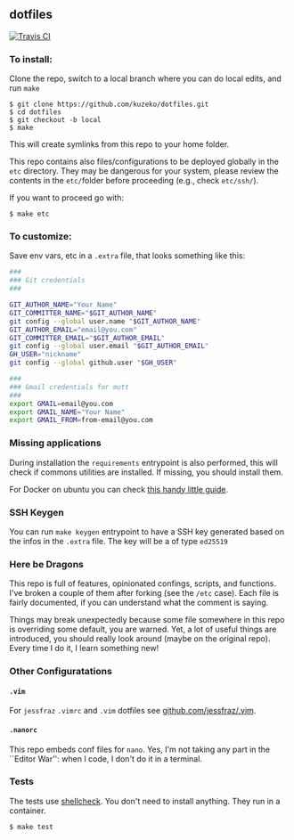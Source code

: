 ## dotfiles

[![Travis CI](https://travis-ci.org/kuzeko/dotfiles.svg?branch=master)](https://travis-ci.org/kuzeko/dotfiles)

### To install:

Clone the repo, switch to a local branch where you can do local edits, and run `make`

```console
$ git clone https://github.com/kuzeko/dotfiles.git
$ cd dotfiles
$ git checkout -b local
$ make
```

This will create symlinks from this repo to your home folder.

This repo contains also files/configurations to be deployed globally in the `etc` directory.
They may be dangerous for your system, please review the contents in the `etc/`folder before proceeding (e.g., check `etc/ssh/`).

If you want to proceed go with:

```console
$ make etc
```


### To customize:

Save env vars, etc in a `.extra` file, that looks something like
this:

```bash
###
### Git credentials
###

GIT_AUTHOR_NAME="Your Name"
GIT_COMMITTER_NAME="$GIT_AUTHOR_NAME"
git config --global user.name "$GIT_AUTHOR_NAME"
GIT_AUTHOR_EMAIL="email@you.com"
GIT_COMMITTER_EMAIL="$GIT_AUTHOR_EMAIL"
git config --global user.email "$GIT_AUTHOR_EMAIL"
GH_USER="nickname"
git config --global github.user "$GH_USER"

###
### Gmail credentials for mutt
###
export GMAIL=email@you.com
export GMAIL_NAME="Your Name"
export GMAIL_FROM=from-email@you.com
```

### Missing applications

During installation the `requirements` entrypoint is also performed, this will check if commons utilities are installed.
If missing, you should install them.

For Docker on ubuntu you can check [this handy little guide](install_docker.md).


### SSH Keygen

You can run `make keygen` entrypoint to have a SSH key generated based on the infos in the `.extra` file.
The key will be a of type `ed25519`

### Here be Dragons

This repo is full of features, opinionated confings, scripts, and functions.
I've broken a couple of them after forking (see the `/etc` case).
Each file is fairly documented, if you can understand what the comment is saying.

Things may break unexpectedly because some file somewhere in this repo is overriding some default, you are warned.
Yet, a lot of useful things are introduced, you should really look around (maybe on the original repo).
Every time I do it, I learn something new!


### Other Configuratations

#### `.vim`

For `jessfraz` `.vimrc` and `.vim` dotfiles see
[github.com/jessfraz/.vim](https://github.com/jessfraz/.vim).


#### `.nanorc`

This repo embeds conf files for `nano`.
Yes, I'm not taking any part in the ``Editor War'': when I code, I don't do it in a terminal.


### Tests

The tests use [shellcheck](https://github.com/koalaman/shellcheck). You don't
need to install anything. They run in a container.

```console
$ make test
```
